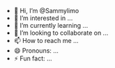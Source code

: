 - 👋 Hi, I’m @Sammylimo
- 👀 I’m interested in ...
- 🌱 I’m currently learning ...
- 💞️ I’m looking to collaborate on ...
- 📫 How to reach me ...
- 😄 Pronouns: ...
- ⚡ Fun fact: ...

<!---
Sammylimo/Sammylimo is a ✨ special ✨ repository because its `README.md` (this file) appears on your GitHub profile.
You can click the Preview link to take a look at your changes.
--->
